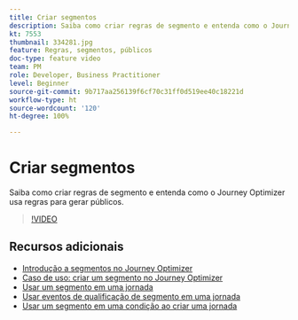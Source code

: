 ```yaml
---
title: Criar segmentos
description: Saiba como criar regras de segmento e entenda como o Journey Optimizer usa regras para gerar públicos.
kt: 7553
thumbnail: 334281.jpg
feature: Regras, segmentos, públicos
doc-type: feature video
team: PM
role: Developer, Business Practitioner
level: Beginner
source-git-commit: 9b717aa256139f6cf70c31ff0d519ee40c18221d
workflow-type: ht
source-wordcount: '120'
ht-degree: 100%

---
```



# Criar segmentos

Saiba como criar regras de segmento e entenda como o Journey Optimizer usa regras para gerar públicos.

>[!VIDEO](https://video.tv.adobe.com/v/334281?quality=12)

## Recursos adicionais

* [Introdução a segmentos no Journey Optimizer](https://experienceleague.adobe.com/docs/journey-optimizer/using/segment/about-segments.html?lang=pt-BR)
* [Caso de uso: criar um segmento no Journey Optimizer](https://experienceleague.adobe.com/docs/journey-optimizer/using/segment/creating-a-segment.html?lang=pt-BR)
* [Usar um segmento em uma jornada](https://experienceleague.adobe.com/docs/journey-optimizer/using/orchestrate-journeys/about-journey-building/read-segment.html?lang=pt-BR)
* [Usar eventos de qualificação de segmento em uma jornada](https://experienceleague.adobe.com/docs/journey-optimizer/using/orchestrate-journeys/about-journey-building/segment-qualification-events.html?lang=pt-BR)
* [Usar um segmento em uma condição ao criar uma jornada](https://experienceleague.adobe.com/docs/journey-optimizer/using/orchestrate-journeys/about-journey-building/condition-activity.html?lang=br#using-a-segment)
